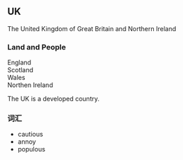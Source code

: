 ## UK
The United Kingdom of Great Britain and Northern Ireland

### Land and People

England  
Scotland  
Wales  
Northen Ireland  

The UK is a developed country.  

### 词汇

- cautious
- annoy
- populous